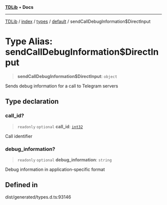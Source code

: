 [**TDLib**](../../../../../../README.md) • **Docs**

***

[TDLib](../../../../../../modules.md) / [index](../../../../../README.md) / [types](../../../README.md) / [default](../README.md) / sendCallDebugInformation$DirectInput

# Type Alias: sendCallDebugInformation$DirectInput

> **sendCallDebugInformation$DirectInput**: `object`

Sends debug information for a call to Telegram servers

## Type declaration

### call\_id?

> `readonly` `optional` **call\_id**: [`int32`](int32.md)

Call identifier

### debug\_information?

> `readonly` `optional` **debug\_information**: `string`

Debug information in application-specific format

## Defined in

dist/generated/types.d.ts:93146
